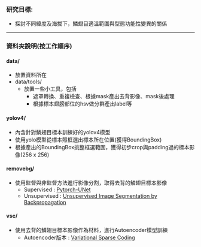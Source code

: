 
### 研究目標:
- 探討不同緯度及海拔下，鱗翅目適溫範圍與型態功能性變異的關係

---  

### 資料夾說明(按工作順序)

#### data/
- 放置資料所在
- data/tools/
    - 放置一些小工具，包括
        - 遮罩轉換、重複檢查、根據mask產出去背影像、mask後處理
        - 根據標本翅膀部位的hsv做分群產出label等

#### yolov4/
- 內含針對鱗翅目標本訓練好的yolov4模型
- 使用yolo模型從標本照框選出標本所在位置(獲得BoundingBox)
- 根據產出的BoundingBox挑整框選範圍，獲得初步crop與padding過的標本影像(256 x 256)

#### removebg/
- 使用監督與非監督方法進行影像分割，取得去背的鱗翅目標本影像
    - Supervised : [Pytorch-UNet](https://github.com/milesial/Pytorch-UNet)
    - Unsupervised : [Unsupervised Image Segmentation by Backpropagation](https://github.com/kanezaki/pytorch-unsupervised-segmentation)

#### vsc/
- 使用去背的鱗翅目標本影像作為材料，進行Autoencoder模型訓練
    - Autoencoder版本 : [Variational Sparse Coding](https://github.com/ftonolini45/Variational_Sparse_Coding) 

